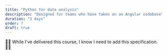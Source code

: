 ```yaml
---
title: "Python for data analysis"
description: "Designed for teams who have taken on an Angular codebase"
duration: "3 days"
order: 7
draft: true
---
```


👷‍♂️ While I've delivered this course,  I know I need to add this specification. 👷‍♂️